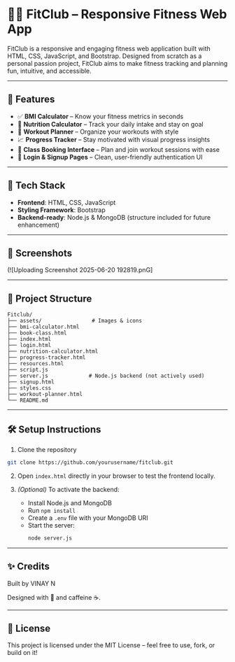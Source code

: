 # 🏋️‍♂️ FitClub – Responsive Fitness Web App

FitClub is a responsive and engaging fitness web application built with HTML, CSS, JavaScript, and Bootstrap. Designed from scratch as a personal passion project, FitClub aims to make fitness tracking and planning fun, intuitive, and accessible.

---

## 🚀 Features

- ✅ **BMI Calculator** – Know your fitness metrics in seconds  
- 🍎 **Nutrition Calculator** – Track your daily intake and stay on goal  
- 📅 **Workout Planner** – Organize your workouts with style  
- 📈 **Progress Tracker** – Stay motivated with visual progress insights  
- 📆 **Class Booking Interface** – Plan and join workout sessions with ease  
- 🔐 **Login & Signup Pages** – Clean, user-friendly authentication UI

---

## 🎨 Tech Stack

- **Frontend**: HTML, CSS, JavaScript  
- **Styling Framework**: Bootstrap  
- **Backend-ready**: Node.js & MongoDB (structure included for future enhancement)

---

## 📸 Screenshots
(![Uploading Screenshot 2025-06-20 192819.pnG]

 
---

## 📁 Project Structure

```
Fitclub/
├── assets/                # Images & icons
├── bmi-calculator.html
├── book-class.html
├── index.html
├── login.html
├── nutrition-calculator.html
├── progress-tracker.html
├── resources.html
├── script.js
├── server.js             # Node.js backend (not actively used)
├── signup.html
├── styles.css
├── workout-planner.html
└── README.md
```

---

## 🛠️ Setup Instructions

1. Clone the repository  
```bash
git clone https://github.com/yourusername/fitclub.git
```

2. Open `index.html` directly in your browser to test the frontend locally.

3. *(Optional)* To activate the backend:  
   - Install Node.js and MongoDB  
   - Run `npm install`  
   - Create a `.env` file with your MongoDB URI  
   - Start the server:  
     ```bash
     node server.js
     ```

---

## ✨ Credits

Built by VINAY N

Designed with 💪 and caffeine ☕.

---

## 📢 License

This project is licensed under the MIT License – feel free to use, fork, or build on it!
